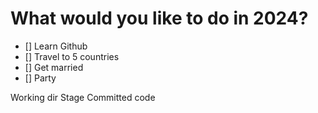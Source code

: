 # What would you like to do in 2024?

- [] Learn Github
- [] Travel to 5 countries
- [] Get married
- [] Party 

Working dir
Stage
Committed code

